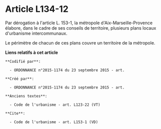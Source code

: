 # Article L134-12

Par dérogation à l'article L. 153-1, la métropole d'Aix-Marseille-Provence élabore, dans le cadre de ses conseils de
territoire, plusieurs plans locaux d'urbanisme intercommunaux. 

Le périmètre de chacun de ces plans couvre un territoire de la métropole.

**Liens relatifs à cet article**

	**Codifié par**:

	  - ORDONNANCE n°2015-1174 du 23 septembre 2015 - art.

	**Créé par**:

	  - ORDONNANCE n°2015-1174 du 23 septembre 2015 - art.

	**Anciens textes**:

	  - Code de l'urbanisme - art. L123-22 (VT)

	**Cite**:

	  - Code de l'urbanisme - art. L153-1 (VD)
